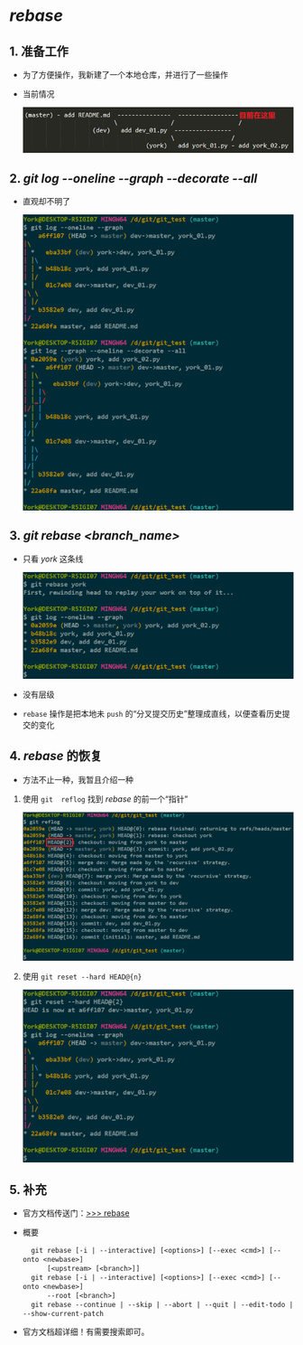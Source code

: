 # *rebase*

## 1. 准备工作

- 为了方便操作，我新建了一个本地仓库，并进行了一些操作
- 当前情况

    ![](./imgs/29-01_now_status.png)

## 2. *git log \-\-oneline \-\-graph \-\-decorate \-\-all*

- 直观却不明了

    ![](./imgs/29-02_decorate&all.png)

## 3.  *git rebase <branch_name\>*

- 只看 *york* 这条线

    ![](./imgs/29-03_git_rebase_york.png)

- 没有层级
- `rebase` 操作是把本地未 `push` 的“分叉提交历史”整理成直线，以便查看历史提交的变化

## 4. *rebase* 的恢复

- 方法不止一种，我暂且介绍一种

1. 使用 `git  reflog` 找到 *rebase* 的前一个“指针”

    ![](./imgs/29-04_git_rebase.png)

2. 使用 `git reset --hard HEAD@{n}`

    ![](./imgs/29-05_git_reset_--hard.png)

## 5. 补充

- 官方文档传送门：<a href="https://git-scm.com/docs/git-rebase" target="_blank">>>> rebase</a>
- 概要

        git rebase [-i | --interactive] [<options>] [--exec <cmd>] [--onto <newbase>]
            [<upstream> [<branch>]]
        git rebase [-i | --interactive] [<options>] [--exec <cmd>] [--onto <newbase>]
            --root [<branch>]
        git rebase --continue | --skip | --abort | --quit | --edit-todo | --show-current-patch

- 官方文档超详细！有需要搜索即可。